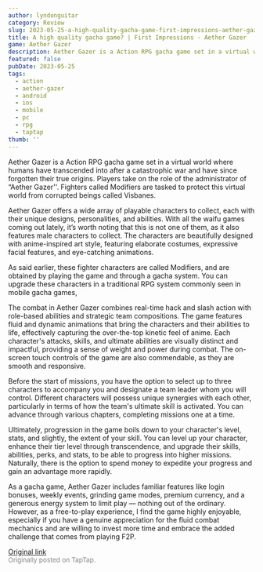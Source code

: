 ```yaml
---
author: lyndonguitar
category: Review
slug: 2023-05-25-a-high-quality-gacha-game-first-impressions-aether-gazer
title: A high quality gacha game? | First Impressions - Aether Gazer
game: Aether Gazer
description: Aether Gazer is a Action RPG gacha game set in a virtual world where humans have transcended into after a catastrophic war and have since forgotten their true origins. Players take on the role of the administrator of “Aether Gazer''. Fighters called Modifiers are tasked to protect this virtual world from corrupted beings called Visbanes.
featured: false
pubDate: 2023-05-25
tags:
  - action
  - aether-gazer
  - android
  - ios
  - mobile
  - pc
  - rpg
  - taptap
thumb: ''
---
```


Aether Gazer is a Action RPG gacha game set in a virtual world where humans have transcended into after a catastrophic war and have since forgotten their true origins. Players take on the role of the administrator of “Aether Gazer''. Fighters called Modifiers are tasked to protect this virtual world from corrupted beings called Visbanes.

Aether Gazer offers a wide array of playable characters to collect, each with their unique designs, personalities, and abilities. With all the waifu games coming out lately, it’s worth noting that this is not one of them, as it also features male characters to collect. The characters are beautifully designed with anime-inspired art style, featuring elaborate costumes, expressive facial features, and eye-catching animations.

As said earlier, these fighter characters are called Modifiers, and are obtained by playing the game and through a gacha system. You can upgrade these characters in a traditional RPG system commonly seen in mobile gacha games,

The combat in Aether Gazer combines real-time hack and slash action with role-based abilities and strategic team compositions. The game features fluid and dynamic animations that bring the characters and their abilities to life, effectively capturing the over-the-top kinetic feel of anime. Each character's attacks, skills, and ultimate abilities are visually distinct and impactful, providing a sense of weight and power during combat. The on-screen touch controls of the game are also commendable, as they are smooth and responsive.

Before the start of missions, you have the option to select up to three characters to accompany you and designate a team leader whom you will control. Different characters will possess unique synergies with each other, particularly in terms of how the team's ultimate skill is activated. You can advance through various chapters, completing missions one at a time.

Ultimately, progression in the game boils down to your character's level, stats, and slightly, the extent of your skill. You can level up your character, enhance their tier level through transcendence, and upgrade their skills, abilities, perks, and stats, to be able to progress into higher missions. Naturally, there is the option to spend money to expedite your progress and gain an advantage more rapidly.

As a gacha game, Aether Gazer includes familiar features like login bonuses, weekly events, grinding game modes, premium currency, and a generous energy system to limit play — nothing out of the ordinary. However, as a free-to-play experience, I find the game highly enjoyable, especially if you have a genuine appreciation for the fluid combat mechanics and are willing to invest more time and embrace the added challenge that comes from playing F2P.

[Original link](https://www.taptap.io/post/5621132)<br><span style="font-size: 0.95em; color: #888;">Originally posted on TapTap.</span>